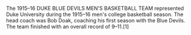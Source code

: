 The 1915–16 DUKE BLUE DEVILS MEN'S BASKETBALL TEAM represented Duke University during the 1915–16 men's college basketball season. The head coach was Bob Doak, coaching his first season with the Blue Devils. The team finished with an overall record of 9–11.[1]
